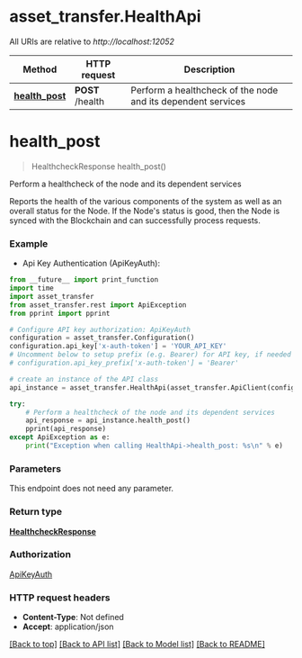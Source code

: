 # asset_transfer.HealthApi

All URIs are relative to *http://localhost:12052*

Method | HTTP request | Description
------------- | ------------- | -------------
[**health_post**](HealthApi.md#health_post) | **POST** /health | Perform a healthcheck of the node and its dependent services


# **health_post**
> HealthcheckResponse health_post()

Perform a healthcheck of the node and its dependent services

Reports the health of the various components of the system as well as an overall status for the Node. If the Node's status is good, then the Node is synced with the Blockchain and can successfully process requests.

### Example

* Api Key Authentication (ApiKeyAuth): 
```python
from __future__ import print_function
import time
import asset_transfer
from asset_transfer.rest import ApiException
from pprint import pprint

# Configure API key authorization: ApiKeyAuth
configuration = asset_transfer.Configuration()
configuration.api_key['x-auth-token'] = 'YOUR_API_KEY'
# Uncomment below to setup prefix (e.g. Bearer) for API key, if needed
# configuration.api_key_prefix['x-auth-token'] = 'Bearer'

# create an instance of the API class
api_instance = asset_transfer.HealthApi(asset_transfer.ApiClient(configuration))

try:
    # Perform a healthcheck of the node and its dependent services
    api_response = api_instance.health_post()
    pprint(api_response)
except ApiException as e:
    print("Exception when calling HealthApi->health_post: %s\n" % e)
```

### Parameters
This endpoint does not need any parameter.

### Return type

[**HealthcheckResponse**](HealthcheckResponse.md)

### Authorization

[ApiKeyAuth](../README.md#ApiKeyAuth)

### HTTP request headers

 - **Content-Type**: Not defined
 - **Accept**: application/json

[[Back to top]](#) [[Back to API list]](../README.md#documentation-for-api-endpoints) [[Back to Model list]](../README.md#documentation-for-models) [[Back to README]](../README.md)

